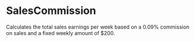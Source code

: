 # SalesCommission
Calculates the total sales earnings per week based on a 0.09% commission on sales and a fixed weekly amount of $200.
